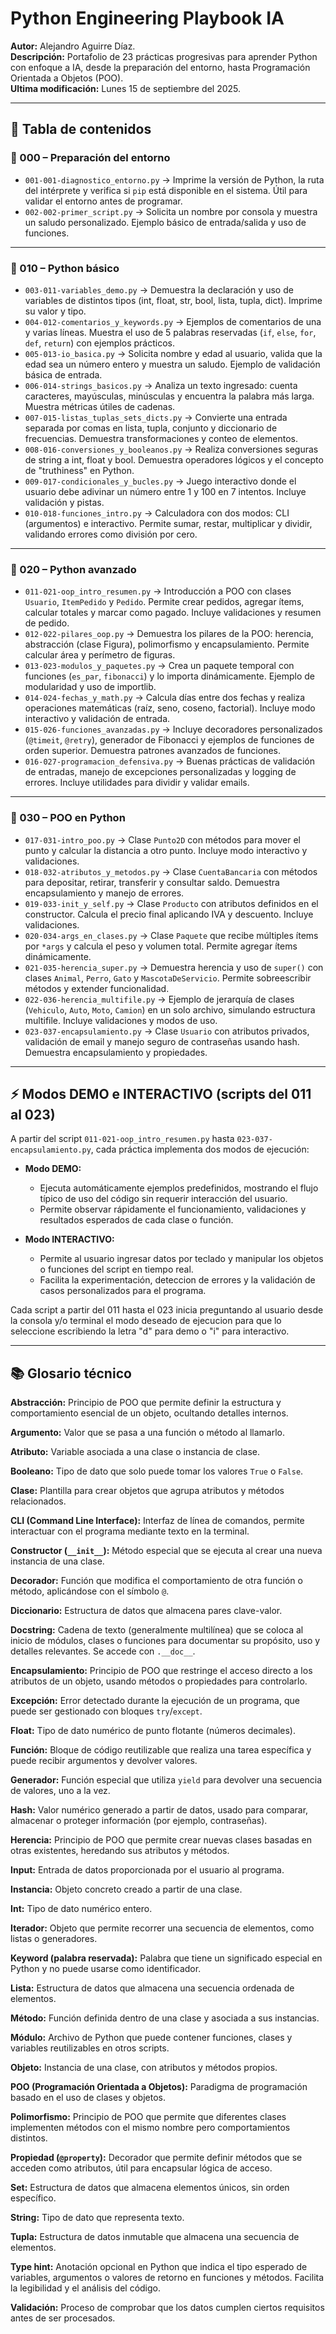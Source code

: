 # Python Engineering Playbook IA

**Autor:** Alejandro Aguirre Díaz.  
**Descripción:** Portafolio de 23 prácticas progresivas para aprender Python con enfoque a IA, desde la preparación del entorno, hasta Programación Orientada a Objetos (POO).  
**Ultima modificación:** Lunes 15 de septiembre del 2025.

---

## 📑 Tabla de contenidos

### 🔧 000 – Preparación del entorno
- `001-001-diagnostico_entorno.py` → Imprime la versión de Python, la ruta del intérprete y verifica si `pip` está disponible en el sistema. Útil para validar el entorno antes de programar.
- `002-002-primer_script.py` → Solicita un nombre por consola y muestra un saludo personalizado. Ejemplo básico de entrada/salida y uso de funciones.

---

### 📘 010 – Python básico
- `003-011-variables_demo.py` → Demuestra la declaración y uso de variables de distintos tipos (int, float, str, bool, lista, tupla, dict). Imprime su valor y tipo.
- `004-012-comentarios_y_keywords.py` → Ejemplos de comentarios de una y varias líneas. Muestra el uso de 5 palabras reservadas (`if`, `else`, `for`, `def`, `return`) con ejemplos prácticos.
- `005-013-io_basica.py` → Solicita nombre y edad al usuario, valida que la edad sea un número entero y muestra un saludo. Ejemplo de validación básica de entrada.
- `006-014-strings_basicos.py` → Analiza un texto ingresado: cuenta caracteres, mayúsculas, minúsculas y encuentra la palabra más larga. Muestra métricas útiles de cadenas.
- `007-015-listas_tuplas_sets_dicts.py` → Convierte una entrada separada por comas en lista, tupla, conjunto y diccionario de frecuencias. Demuestra transformaciones y conteo de elementos.
- `008-016-conversiones_y_booleanos.py` → Realiza conversiones seguras de string a int, float y bool. Demuestra operadores lógicos y el concepto de "truthiness" en Python.
- `009-017-condicionales_y_bucles.py` → Juego interactivo donde el usuario debe adivinar un número entre 1 y 100 en 7 intentos. Incluye validación y pistas.
- `010-018-funciones_intro.py` → Calculadora con dos modos: CLI (argumentos) e interactivo. Permite sumar, restar, multiplicar y dividir, validando errores como división por cero.

---

### 📗 020 – Python avanzado
- `011-021-oop_intro_resumen.py` → Introducción a POO con clases `Usuario`, `ItemPedido` y `Pedido`. Permite crear pedidos, agregar ítems, calcular totales y marcar como pagado. Incluye validaciones y resumen de pedido.
- `012-022-pilares_oop.py` → Demuestra los pilares de la POO: herencia, abstracción (clase Figura), polimorfismo y encapsulamiento. Permite calcular área y perímetro de figuras.
- `013-023-modulos_y_paquetes.py` → Crea un paquete temporal con funciones (`es_par`, `fibonacci`) y lo importa dinámicamente. Ejemplo de modularidad y uso de importlib.
- `014-024-fechas_y_math.py` → Calcula días entre dos fechas y realiza operaciones matemáticas (raíz, seno, coseno, factorial). Incluye modo interactivo y validación de entrada.
- `015-026-funciones_avanzadas.py` → Incluye decoradores personalizados (`@timeit`, `@retry`), generador de Fibonacci y ejemplos de funciones de orden superior. Demuestra patrones avanzados de funciones.
- `016-027-programacion_defensiva.py` → Buenas prácticas de validación de entradas, manejo de excepciones personalizadas y logging de errores. Incluye utilidades para dividir y validar emails.

---

### 📙 030 – POO en Python
- `017-031-intro_poo.py` → Clase `Punto2D` con métodos para mover el punto y calcular la distancia a otro punto. Incluye modo interactivo y validaciones.
- `018-032-atributos_y_metodos.py` → Clase `CuentaBancaria` con métodos para depositar, retirar, transferir y consultar saldo. Demuestra encapsulamiento y manejo de errores.
- `019-033-init_y_self.py` → Clase `Producto` con atributos definidos en el constructor. Calcula el precio final aplicando IVA y descuento. Incluye validaciones.
- `020-034-args_en_clases.py` → Clase `Paquete` que recibe múltiples ítems por `*args` y calcula el peso y volumen total. Permite agregar ítems dinámicamente.
- `021-035-herencia_super.py` → Demuestra herencia y uso de `super()` con clases `Animal`, `Perro`, `Gato` y `MascotaDeServicio`. Permite sobreescribir métodos y extender funcionalidad.
- `022-036-herencia_multifile.py` → Ejemplo de jerarquía de clases (`Vehiculo`, `Auto`, `Moto`, `Camion`) en un solo archivo, simulando estructura multifile. Incluye validaciones y modos de uso.
- `023-037-encapsulamiento.py` → Clase `Usuario` con atributos privados, validación de email y manejo seguro de contraseñas usando hash. Demuestra encapsulamiento y propiedades.

---

## ⚡ Modos DEMO e INTERACTIVO (scripts del 011 al 023)

A partir del script `011-021-oop_intro_resumen.py` hasta `023-037-encapsulamiento.py`, cada práctica implementa dos modos de ejecución:

- **Modo DEMO:**
	- Ejecuta automáticamente ejemplos predefinidos, mostrando el flujo típico de uso del código sin requerir interacción del usuario.
	- Permite observar rápidamente el funcionamiento, validaciones y resultados esperados de cada clase o función.

- **Modo INTERACTIVO:**
	- Permite al usuario ingresar datos por teclado y manipular los objetos o funciones del script en tiempo real.
	- Facilita la experimentación, deteccion de errores y la validación de casos personalizados para el programa.


Cada script a partir del 011 hasta el 023 inicia preguntando al usuario desde la consola y/o terminal el modo deseado de ejecucion para que lo seleccione escribiendo la letra "d" para demo o "i" para interactivo.

---

## 📚 Glosario técnico

**Abstracción:** Principio de POO que permite definir la estructura y comportamiento esencial de un objeto, ocultando detalles internos.

**Argumento:** Valor que se pasa a una función o método al llamarlo.

**Atributo:** Variable asociada a una clase o instancia de clase.

**Booleano:** Tipo de dato que solo puede tomar los valores `True` o `False`.

**Clase:** Plantilla para crear objetos que agrupa atributos y métodos relacionados.

**CLI (Command Line Interface):** Interfaz de línea de comandos, permite interactuar con el programa mediante texto en la terminal.

**Constructor (`__init__`):** Método especial que se ejecuta al crear una nueva instancia de una clase.

**Decorador:** Función que modifica el comportamiento de otra función o método, aplicándose con el símbolo `@`.

**Diccionario:** Estructura de datos que almacena pares clave-valor.

**Docstring:** Cadena de texto (generalmente multilínea) que se coloca al inicio de módulos, clases o funciones para documentar su propósito, uso y detalles relevantes. Se accede con `.__doc__`.

**Encapsulamiento:** Principio de POO que restringe el acceso directo a los atributos de un objeto, usando métodos o propiedades para controlarlo.

**Excepción:** Error detectado durante la ejecución de un programa, que puede ser gestionado con bloques `try`/`except`.

**Float:** Tipo de dato numérico de punto flotante (números decimales).

**Función:** Bloque de código reutilizable que realiza una tarea específica y puede recibir argumentos y devolver valores.

**Generador:** Función especial que utiliza `yield` para devolver una secuencia de valores, uno a la vez.

**Hash:** Valor numérico generado a partir de datos, usado para comparar, almacenar o proteger información (por ejemplo, contraseñas).

**Herencia:** Principio de POO que permite crear nuevas clases basadas en otras existentes, heredando sus atributos y métodos.

**Input:** Entrada de datos proporcionada por el usuario al programa.

**Instancia:** Objeto concreto creado a partir de una clase.

**Int:** Tipo de dato numérico entero.

**Iterador:** Objeto que permite recorrer una secuencia de elementos, como listas o generadores.

**Keyword (palabra reservada):** Palabra que tiene un significado especial en Python y no puede usarse como identificador.

**Lista:** Estructura de datos que almacena una secuencia ordenada de elementos.

**Método:** Función definida dentro de una clase y asociada a sus instancias.

**Módulo:** Archivo de Python que puede contener funciones, clases y variables reutilizables en otros scripts.

**Objeto:** Instancia de una clase, con atributos y métodos propios.

**POO (Programación Orientada a Objetos):** Paradigma de programación basado en el uso de clases y objetos.

**Polimorfismo:** Principio de POO que permite que diferentes clases implementen métodos con el mismo nombre pero comportamientos distintos.

**Propiedad (`@property`):** Decorador que permite definir métodos que se acceden como atributos, útil para encapsular lógica de acceso.

**Set:** Estructura de datos que almacena elementos únicos, sin orden específico.

**String:** Tipo de dato que representa texto.

**Tupla:** Estructura de datos inmutable que almacena una secuencia de elementos.

**Type hint:** Anotación opcional en Python que indica el tipo esperado de variables, argumentos o valores de retorno en funciones y métodos. Facilita la legibilidad y el análisis del código.

**Validación:** Proceso de comprobar que los datos cumplen ciertos requisitos antes de ser procesados.


